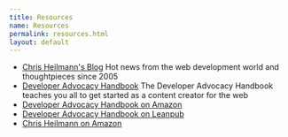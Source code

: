 ```yaml
---
title: Resources
name: Resources
permalink: resources.html
layout: default
---
```


* [Chris Heilmann's Blog](https://christianheilmann.com)
Hot news from the web development world and thoughtpieces since 2005
* [Developer Advocacy Handbook](https://developer-advocacy.com)
The Developer Advocacy Handbook teaches you all to get started as a content creator for the web
* [Developer Advocacy Handbook on Amazon](https://www.amazon.com/dp/B0BKNTPDFJ/)
* [Developer Advocacy Handbook on Leanpub](https://leanpub.com/developer-advocacy-handbook)
* [Chris Heilmann on Amazon](https://www.amazon.com/Christian-Heilmann/e/B001JP8M5A%3Fref=dbs_a_mng_rwt_scns_share)